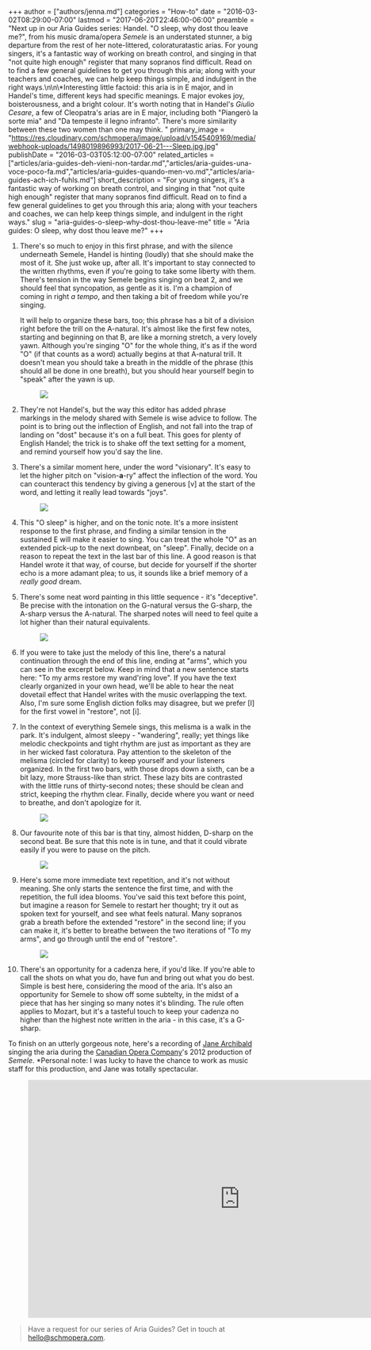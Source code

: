 +++
author = ["authors/jenna.md"]
categories = "How-to"
date = "2016-03-02T08:29:00-07:00"
lastmod = "2017-06-20T22:46:00-06:00"
preamble = "Next up in our Aria Guides series: Handel. \"O sleep, why dost thou leave me?\", from his music drama/opera *Semele* is an understated stunner, a big departure from the rest of her note-littered, coloraturatastic arias. For young singers, it's a fantastic way of working on breath control, and singing in that \"not quite high enough\" register that many sopranos find difficult. Read on to find a few general guidelines to get you through this aria; along with your teachers and coaches, we can help keep things simple, and indulgent in the right ways.\n\n\\*Interesting little factoid: this aria is in E major, and in Handel's time, different keys had specific meanings. E major evokes joy, boisterousness, and a bright colour. It's worth noting that in Handel's *Giulio Cesare*, a few of Cleopatra's arias are in E major, including both \"Piangerò la sorte mia\" and \"Da tempeste il legno infranto\". There's more similarity between these two women than one may think. "
primary_image = "https://res.cloudinary.com/schmopera/image/upload/v1545409169/media/webhook-uploads/1498019896993/2017-06-21---Sleep.jpg.jpg"
publishDate = "2016-03-03T05:12:00-07:00"
related_articles = ["articles/aria-guides-deh-vieni-non-tardar.md","articles/aria-guides-una-voce-poco-fa.md","articles/aria-guides-quando-men-vo.md","articles/aria-guides-ach-ich-fuhls.md"]
short_description = "For young singers, it&#039;s a fantastic way of working on breath control, and singing in that &quot;not quite high enough&quot; register that many sopranos find difficult. Read on to find a few general guidelines to get you through this aria; along with your teachers and coaches, we can help keep things simple, and indulgent in the right ways."
slug = "aria-guides-o-sleep-why-dost-thou-leave-me"
title = "Aria guides: O sleep, why dost thou leave me?"
+++

1. There's so much to enjoy in this first phrase, and with the silence underneath Semele, Handel is hinting (loudly) that she should make the most of it. She just woke up, after all. It's important to stay connected to the written rhythms, even if you're going to take some liberty with them. There's tension in the way Semele begins singing on beat 2, and we should feel that syncopation, as gentle as it is. I'm a champion of coming in right *a tempo*, and then taking a bit of freedom while you're singing. 

	It will help to organize these bars, too; this phrase has a bit of a division right before the trill on the A-natural. It's almost like the first few notes, starting and beginning on that B, are like a morning stretch, a very lovely yawn. Although you're singing "O" for the whole thing, it's as if the word "O" (if that counts as a word) actually begins at that A-natural trill. It doesn't mean you should take a breath in the middle of the phrase (this should all be done in one breath), but you should hear yourself begin to "speak" after the yawn is up.<figure data-type="image">
![](https://res.cloudinary.com/schmopera/image/upload/v1545409169/media/webhook-uploads/1456932036776/Aria-Guide---Semele---p1.jpg)
</figure>

2. They're not Handel's, but the way this editor has added phrase markings in the melody shared with Semele is wise advice to follow. The point is to bring out the inflection of English, and not fall into the trap of landing on "dost" because it's on a full beat. This goes for plenty of English Handel; the trick is to shake off the text setting for a moment, and remind yourself how you'd say the line.

3. There's a similar moment here, under the word "visionary". It's easy to let the higher pitch on "vision-**a**-ry" affect the inflection of the word. You can counteract this tendency by giving a generous [v] at the start of the word, and letting it really lead towards "joys".<figure data-type="image">
![](https://res.cloudinary.com/schmopera/image/upload/v1545409169/media/webhook-uploads/1456932095703/Aria-Guide---Semele---p1-half.jpg)
</figure>

4. This "O sleep" is higher, and on the tonic note. It's a more insistent response to the first phrase, and finding a similar tension in the sustained E will make it easier to sing. You can treat the whole "O" as an extended pick-up to the next downbeat, on "sleep". Finally, decide on a reason to repeat the text in the last bar of this line. A good reason is that Handel wrote it that way, of course, but decide for yourself if the shorter echo is a more adamant plea; to us, it sounds like a brief memory of a *really good* dream.

5. There's some neat word painting in this little sequence - it's "deceptive". Be precise with the intonation on the G-natural versus the G-sharp, the A-sharp versus the A-natural. The sharped notes will need to feel quite a lot higher than their natural equivalents.<figure data-type="image">
![](https://res.cloudinary.com/schmopera/image/upload/v1545409169/media/webhook-uploads/1456932146913/Aria-Guide---Semele---p2.jpg)
</figure>

6. If you were to take just the melody of this line, there's a natural continuation through the end of this line, ending at "arms", which you can see in the excerpt below. Keep in mind that a new sentence starts here: "To my arms restore my wand'ring love". If you have the text clearly organized in your own head, we'll be able to hear the neat dovetail effect that Handel writes with the music overlapping the text. Also, I'm sure some English diction folks may disagree, but we prefer [I] for the first vowel in "restore", not [i].

7. In the context of everything Semele sings, this melisma is a walk in the park. It's indulgent, almost sleepy - "wandering", really; yet things like melodic checkpoints and tight rhythm are just as important as they are in her wicked fast coloratura. Pay attention to the skeleton of the melisma (circled for clarity) to keep yourself and your listeners organized. In the first two bars, with those drops down a sixth, can be a bit lazy, more Strauss-like than strict. These lazy bits are contrasted with the little runs of thirty-second notes; these should be clean and strict, keeping the rhythm clear. Finally, decide where you want or need to breathe, and don't apologize for it.<figure data-type="image">
![](https://res.cloudinary.com/schmopera/image/upload/v1545409169/media/webhook-uploads/1456932218593/Aria-Guide---Semele---p3.jpg)
</figure>

8. Our favourite note of this bar is that tiny, almost hidden, D-sharp on the second beat. Be sure that this note is in tune, and that it could vibrate easily if you were to pause on the pitch.<figure data-type="image">
![](https://res.cloudinary.com/schmopera/image/upload/v1545409169/media/webhook-uploads/1456932291692/Aria-Guide---Semele-p4.jpg)
</figure>

9. Here's some more immediate text repetition, and it's not without meaning. She only starts the sentence the first time, and with the repetition, the full idea blooms. You've said this text before this point, but imagine a reason for Semele to restart her thought; try it out as spoken text for yourself, and see what feels natural. Many sopranos grab a breath before the extended "restore" in the second line; if you can make it, it's better to breathe between the two iterations of "To my arms", and go through until the end of "restore".<figure data-type="image">![](https://res.cloudinary.com/schmopera/image/upload/v1545409169/media/webhook-uploads/1456932468871/Aria-Guide---Semele---p5.jpg)
</figure>

10. There's an opportunity for a cadenza here, if you'd like. If you're able to call the shots on what you do, have fun and bring out what you do best. Simple is best here, considering the mood of the aria. It's also an opportunity for Semele to show off some subtelty, in the midst of a piece that has her singing so many notes it's blinding. The rule often applies to Mozart, but it's a tasteful touch to keep your cadenza no higher than the highest note written in the aria - in this case, it's a G-sharp.

To finish on an utterly gorgeous note, here's a recording of [Jane Archibald](/scene/people/jane-archibald/) singing the aria during the [Canadian Opera Company](/scene/companies/canadian-opera-company/)'s 2012 production of *Semele*. \*Personal note: I was lucky to have the chance to work as music staff for this production, and Jane was totally spectacular.

<figure data-type="video">
<iframe width="854" height="480" src="https://www.youtube.com/embed/1ILm0yAyh-U" frameborder="0" allowfullscreen></iframe>
</figure>

>Have a request for our series of Aria Guides? Get in touch at [hello@schmopera.com](mailto:hello@schmopera.com).

